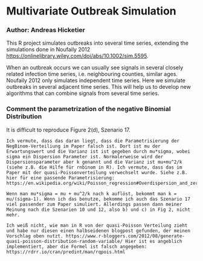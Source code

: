 # Multivariate Outbreak Simulation

### Author: Andreas Hicketier

This R project simulates outbreaks into several time series, extending the simulations done in Noufaily 2012 <https://onlinelibrary.wiley.com/doi/abs/10.1002/sim.5595>.

When an outbreak occurs we can usually see signals in several closely related infection time series, i.e. neighbouring counties, similar ages. Noufaily 2012 only simulates independent time series. Here we simulate outbreaks in several adjacent time series. This will help us to develop new algorithms that can combine signals from several time series.

### Comment the parametrization of the negative Binomial Distribution

It is difficult to reproduce Figure 2(d), Szenario 17.

    Ich vermute, dass das daran liegt, dass die Parametrisierung der NegBinom-Verteiliung im Paper falsch ist. Dort ist mu der Erwartungswert und die Varianz ist ist gegeben durch mu*sigma, wobei sigma ein Dispersion Parameter ist. Normalerweise wird der Dispersionsparameter aber k genannt und die Varianz ist mu+mu^2/k (siehe z.B. die Hilfe für rnbinom in R). Ich vermute, dass das im Paper mit der quasi-Poissonverteilung verwechselt wurde. Siehe z.B. hier für eine passende Parametrisierung: https://en.wikipedia.org/wiki/Poisson_regression#Overdispersion_and_zero_inflation

    Wenn man mu*sigma = mu + mu^2/k nach k auflöst, bekommt man k = mu/(sigma-1). Wenn ich das benutze, bekomme ich auch das Szenario 17 viel passender zum Paper simuliert. Allerdings passen dann meiner Meinung nach die Szenarien 10 und 12, also b) und c) in Fig 2, nicht mehr. 

    Ich weiß nicht, wie man in R von der quasi-Poisson Verteilung zieht und habe nur diesen einen halbseidenen blogpost gefunden, der meinen Vorschlag oben nutzt. https://www.r-bloggers.com/2012/08/generate-quasi-poisson-distribution-random-variable/ Hier ist es angeblich implementiert, aber die Formel ist falsch angegeben: https://rdrr.io/cran/predint/man/rqpois.html
